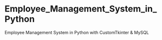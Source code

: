 # Employee_Management_System_in_Python
Employee Management System in Python with CustomTkinter &amp; MySQL
